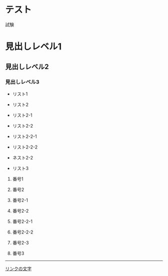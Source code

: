 # テスト

試験

# 見出しレベル1

## 見出しレベル2

### 見出しレベル3

- リスト1

- リスト2

 - リスト2-1

 - リスト2-2

  - リスト2-2-1

  - リスト2-2-2

 - ネスト2-2

- リスト3

1. 番号1

1. 番号2

 1. 番号2-1

 1. 番号2-2

  1. 番号2-2-1

  1. 番号2-2-2

 1. 番号2-3

1. 番号3

---

[リンクの文字](https://www.google.co.jp/)
